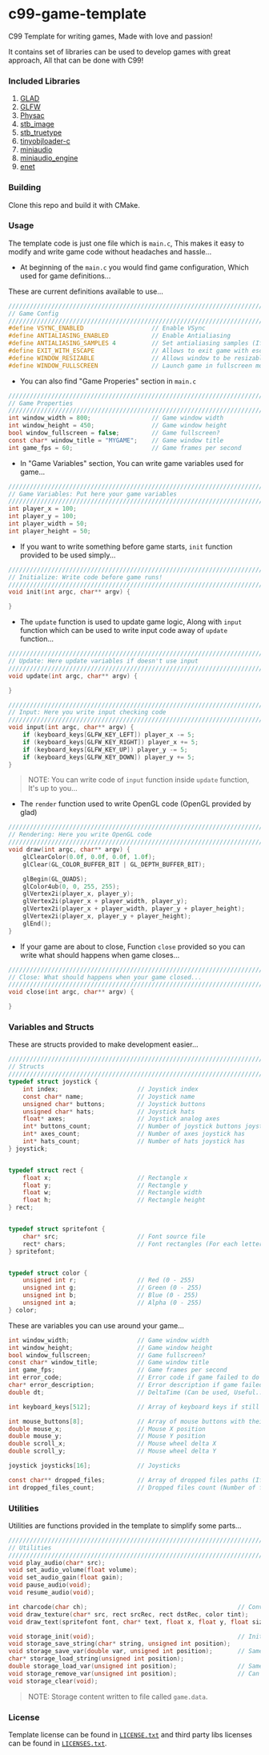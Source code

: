 # c99-game-template

C99 Template for writing games, Made with love and passion!

It contains set of libraries can be used to develop games with great approach, All that can be done with C99!

### Included Libraries

1. [GLAD](https://github.com/Dav1dde/glad)
2. [GLFW](https://github.com/glfw/glfw)
3. [Physac](https://github.com/victorfisac/physac)
4. [stb_image](https://github.com/nothings/stb/blob/master/stb_image.h)
5. [stb_truetype](https://github.com/nothings/stb/blob/master/stb_truetype.h)
6. [tinyobjloader-c](https://github.com/syoyo/tinyobjloader-c)
7. [miniaudio](https://github.com/mackron/miniaudio)
8. [miniaudio_engine](https://github.com/mackron/miniaudio/blob/ae88112e4f4d15e554967a6dfa1a2ac7699bcdf0/research/miniaudio_engine.h)
9. [enet](https://github.com/zpl-c/enet)

### Building

Clone this repo and build it with CMake.

### Usage

The template code is just one file which is `main.c`, This makes it easy to modify and write game code without headaches and hassle...

- At beginning of the `main.c` you would find game configuration, Which used for game definitions...

These are current definitions available to use...

```c
//////////////////////////////////////////////////////////////////////////////////////
// Game Config
//////////////////////////////////////////////////////////////////////////////////////
#define VSYNC_ENABLED                   // Enable VSync
#define ANTIALIASING_ENABLED            // Enable Antialiasing
#define ANTIALIASING_SAMPLES 4          // Set antialiasing samples (If antialiasing enabled)
#define EXIT_WITH_ESCAPE                // Allows to exit game with escape key
#define WINDOW_RESIZABLE                // Allows window to be resizable
#define WINDOW_FULLSCREEN               // Launch game in fullscreen mode
```

- You can also find "Game Properies" section in `main.c`

```c
//////////////////////////////////////////////////////////////////////////////////////
// Game Properties
//////////////////////////////////////////////////////////////////////////////////////
int window_width = 800;                 // Game window width
int window_height = 450;                // Game window height
bool window_fullscreen = false;         // Game fullscreen?
const char* window_title = "MYGAME";    // Game window title
int game_fps = 60;                      // Game frames per second
```

- In "Game Variables" section, You can write game variables used for game...

```c
//////////////////////////////////////////////////////////////////////////////////////
// Game Variables: Put here your game variables
//////////////////////////////////////////////////////////////////////////////////////
int player_x = 100;
int player_y = 100;
int player_width = 50;
int player_height = 50;
```

- If you want to write something before game starts, `init` function provided to be used simply...

```c
//////////////////////////////////////////////////////////////////////////////////////
// Initialize: Write code before game runs!
//////////////////////////////////////////////////////////////////////////////////////
void init(int argc, char** argv) {

}
```

- The `update` function is used to update game logic, Along with `input` function which can be used to write input code away of `update` function...

```c
//////////////////////////////////////////////////////////////////////////////////////
// Update: Here update variables if doesn't use input
//////////////////////////////////////////////////////////////////////////////////////
void update(int argc, char** argv) {

}
```

```c
//////////////////////////////////////////////////////////////////////////////////////
// Input: Here you write input checking code
//////////////////////////////////////////////////////////////////////////////////////
void input(int argc, char** argv) {
    if (keyboard_keys[GLFW_KEY_LEFT]) player_x -= 5;
    if (keyboard_keys[GLFW_KEY_RIGHT]) player_x += 5;
    if (keyboard_keys[GLFW_KEY_UP]) player_y -= 5;
    if (keyboard_keys[GLFW_KEY_DOWN]) player_y += 5;
}
```

> NOTE: You can write code of `input` function inside `update` function, It's up to you...

- The `render` function used to write OpenGL code (OpenGL provided by glad)

```c
//////////////////////////////////////////////////////////////////////////////////////
// Rendering: Here you write OpenGL code
//////////////////////////////////////////////////////////////////////////////////////
void draw(int argc, char** argv) {
    glClearColor(0.0f, 0.0f, 0.0f, 1.0f);
    glClear(GL_COLOR_BUFFER_BIT | GL_DEPTH_BUFFER_BIT);

    glBegin(GL_QUADS);
    glColor4ub(0, 0, 255, 255);
    glVertex2i(player_x, player_y);
    glVertex2i(player_x + player_width, player_y);
    glVertex2i(player_x + player_width, player_y + player_height);
    glVertex2i(player_x, player_y + player_height);
    glEnd();
}
```

- If your game are about to close, Function `close` provided so you can write what should happens when game closes...

```c
//////////////////////////////////////////////////////////////////////////////////////
// Close: What should happens when your game closed...
//////////////////////////////////////////////////////////////////////////////////////
void close(int argc, char** argv) {

}
```

### Variables and Structs

These are structs provided to make development easier...

```c
//////////////////////////////////////////////////////////////////////////////////////
// Structs
//////////////////////////////////////////////////////////////////////////////////////
typedef struct joystick {
    int index;                      // Joystick index
    const char* name;               // Joystick name
    unsigned char* buttons;         // Joystick buttons
    unsigned char* hats;            // Joystick hats
    float* axes;                    // Joystick analog axes
    int* buttons_count;             // Number of joystick buttons joystick has
    int* axes_count;                // Number of axes joystick has
    int* hats_count;                // Number of hats joystick has
} joystick;


typedef struct rect {
    float x;                        // Rectangle x
    float y;                        // Rectangle y
    float w;                        // Rectangle width
    float h;                        // Rectangle height
} rect;


typedef struct spritefont {
    char* src;                      // Font source file
    rect* chars;                    // Font rectangles (For each letter in image)
} spritefont;


typedef struct color {
    unsigned int r;                 // Red (0 - 255)
    unsigned int g;                 // Green (0 - 255)
    unsigned int b;                 // Blue (0 - 255)
    unsigned int a;                 // Alpha (0 - 255)
} color;
```

These are variables you can use around your game...

```c
int window_width;                   // Game window width
int window_height;                  // Game window height
bool window_fullscreen;             // Game fullscreen?
const char* window_title;           // Game window title
int game_fps;                       // Game frames per second
int error_code;                     // Error code if game failed to do something
char* error_description;            // Error description if game failed to do something
double dt;                          // DeltaTime (Can be used, Useful...)

int keyboard_keys[512];             // Array of keyboard keys if still pressed or down (Multiple keys control)

int mouse_buttons[8];               // Array of mouse buttons with their states
double mouse_x;                     // Mouse X position
double mouse_y;                     // Mouse Y position
double scroll_x;                    // Mouse wheel delta X
double scroll_y;                    // Mouse wheel delta Y

joystick joysticks[16];             // Joysticks

const char** dropped_files;         // Array of dropped files paths (If file dropped to game window)
int dropped_files_count;            // Dropped files count (Number of files dropped to game window)
```

### Utilities

Utilities are functions provided in the template to simplify some parts...

```c
//////////////////////////////////////////////////////////////////////////////////////
// Utilities
//////////////////////////////////////////////////////////////////////////////////////
void play_audio(char* src);
void set_audio_volume(float volume);
void set_audio_gain(float gain);
void pause_audio(void);
void resume_audio(void);

int charcode(char ch);                                          // Converts char to int
void draw_texture(char* src, rect srcRec, rect dstRec, color tint);
void draw_text(spritefont font, char* text, float x, float y, float size, color tint);

void storage_init(void);                                        // Initializes storage if game.data not found...
void storage_save_string(char* string, unsigned int position);
void storage_save_var(double var, unsigned int position);       // Same as previous one for numbers
char* storage_load_string(unsigned int position);
double storage_load_var(unsigned int position);                 // Same as previous one but for numbers
void storage_remove_var(unsigned int position);                 // Can remove variable from index (String or number allowed)
void storage_clear(void);
```

> NOTE: Storage content written to file called `game.data`.

### License

Template license can be found in [`LICENSE.txt`](https://github.com/Rabios/c99-game-template/blob/main/LICENSE.txt) and third party libs licenses can be found in [`LICENSES.txt`](https://github.com/Rabios/c99-game-template/blob/main/LICENSES.txt).

